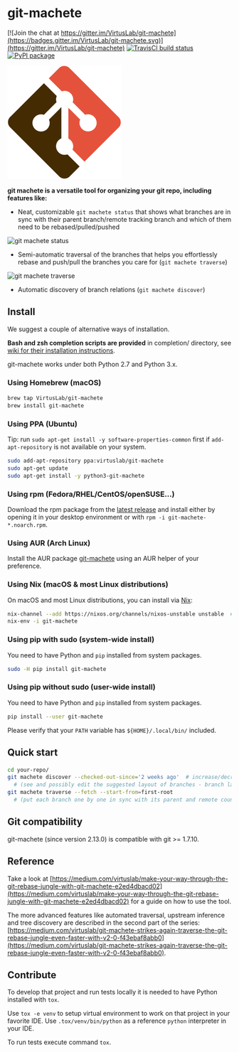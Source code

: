 # git-machete

[![Join the chat at https://gitter.im/VirtusLab/git-machete](https://badges.gitter.im/VirtusLab/git-machete.svg)](https://gitter.im/VirtusLab/git-machete)
[![TravisCI build status](https://api.travis-ci.org/VirtusLab/git-machete.svg?branch=master)](https://travis-ci.org/VirtusLab/git-machete)
[![PyPI package](https://badge.fury.io/py/git-machete.svg)](https://pypi.org/project/git-machete)


![](logo.png)

**git machete is a versatile tool for organizing your git repo, including features like:**

* Neat, customizable `git machete status` that shows what branches are in sync with their parent branch/remote tracking branch and which of them need to be rebased/pulled/pushed

![git machete status](https://raw.githubusercontent.com/PawelLipski/git-machete-blog-2/master/status.png)

* Semi-automatic traversal of the branches that helps you effortlessly rebase and push/pull the branches you care for (`git machete traverse`)

![git machete traverse](https://raw.githubusercontent.com/PawelLipski/git-machete-blog-2/master/traverse.png)

* Automatic discovery of branch relations (`git machete discover`)


## Install

We suggest a couple of alternative ways of installation.

**Bash and zsh completion scripts are provided** in completion/ directory, see [wiki for their installation instructions](https://github.com/VirtusLab/git-machete/wiki).

git-machete works under both Python 2.7 and Python 3.x.

### Using Homebrew (macOS)

```bash
brew tap VirtusLab/git-machete
brew install git-machete
```

### Using PPA (Ubuntu)

Tip: run `sudo apt-get install -y software-properties-common` first if `add-apt-repository` is not available on your system.

```bash
sudo add-apt-repository ppa:virtuslab/git-machete
sudo apt-get update
sudo apt-get install -y python3-git-machete
```

### Using rpm (Fedora/RHEL/CentOS/openSUSE...)

Download the rpm package from the [latest release](https://github.com/VirtusLab/git-machete/releases/latest)
and install either by opening it in your desktop environment or with `rpm -i git-machete-*.noarch.rpm`.

### Using AUR (Arch Linux)

Install the AUR package [git-machete](https://aur.archlinux.org/packages/git-machete) using an AUR helper of your preference.

### Using Nix (macOS & most Linux distributions)

On macOS and most Linux distributions, you can install via [Nix](https://nixos.org/nix/):

```bash
nix-channel --add https://nixos.org/channels/nixos-unstable unstable  # if you haven't set up any channels yet
nix-env -i git-machete
```

### Using pip with sudo (system-wide install)

You need to have Python and `pip` installed from system packages.

```bash
sudo -H pip install git-machete
```

### Using pip without sudo (user-wide install)

You need to have Python and `pip` installed from system packages.

```bash
pip install --user git-machete
```

Please verify that your `PATH` variable has `${HOME}/.local/bin/` included.


## Quick start

```bash
cd your-repo/
git machete discover --checked-out-since='2 weeks ago'  # increase/decrease the timespan if you want more/less old branches included
  # (see and possibly edit the suggested layout of branches - branch layout is always kept as text file .git/machete)
git machete traverse --fetch --start-from=first-root
  # (put each branch one by one in sync with its parent and remote counterpart)
```


## Git compatibility

git-machete (since version 2.13.0) is compatible with git >= 1.7.10.


## Reference

Take a look at
[https://medium.com/virtuslab/make-your-way-through-the-git-rebase-jungle-with-git-machete-e2ed4dbacd02](https://medium.com/virtuslab/make-your-way-through-the-git-rebase-jungle-with-git-machete-e2ed4dbacd02)
for a guide on how to use the tool.

The more advanced features like automated traversal, upstream inference and tree discovery are described in the second part of the series:
[https://medium.com/virtuslab/git-machete-strikes-again-traverse-the-git-rebase-jungle-even-faster-with-v2-0-f43ebaf8abb0](https://medium.com/virtuslab/git-machete-strikes-again-traverse-the-git-rebase-jungle-even-faster-with-v2-0-f43ebaf8abb0).


## Contribute

To develop that project and run tests locally it is needed to have Python installed with `tox`.

Use `tox -e venv` to setup virtual environment to work on that project in your favorite IDE. Use `.tox/venv/bin/python` as a reference `python` interpreter in your IDE.

To run tests execute command `tox`.
